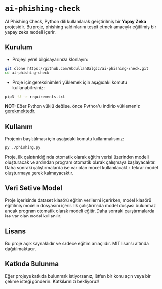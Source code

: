 # `ai-phishing-check`

AI Phishing Check, Python dili kullanılarak geliştirilmiş bir **Yapay Zeka** projesidir. Bu proje, phishing saldırılarını tespit etmek amacıyla eğitilmiş bir yapay zeka modeli içerir.

## Kurulum

- Projeyi yerel bilgisayarınıza klonlayın:

```bash
git clone https://github.com/AbdullahDalgic/ai-phishing-check.git
cd ai-phishing-check
```

- Proje için gereksinimleri yüklemek için aşağıdaki komutu kullanabilirsiniz:

```bash
pip3 -U -r requirements.txt
```

**NOT:** Eğer Python yüklü değilse, önce [Python'u indirip yüklemeniz gerekmektedir.](https://www.python.org/downloads/)

## Kullanım

Projenin başlatılması için aşağıdaki komutu kullanmalısınız:

```bash
py ./phishing.py
```

Proje, ilk çalıştırıldığında otomatik olarak eğitim verisi üzerinden modeli oluşturacak ve ardından program otomatik olarak çalışmaya başlayacaktır. Daha sonraki çalıştırmalarda ise var olan model kullanılacaktır, tekrar model oluşturmaya gerek kalmayacaktır.

## Veri Seti ve Model

Proje içerisinde dataset klasörü eğitim verilerini içerirken, model klasörü eğitilmiş modelin dosyasını içerir. İlk çalıştırmada model dosyası bulunmaz ancak program otomatik olarak modeli eğitir. Daha sonraki çalıştırmalarda ise var olan model kullanılır.

## Lisans

Bu proje açık kaynaklıdır ve sadece eğitim amaçlıdır. MIT lisansı altında dağıtılmaktadır.

## Katkıda Bulunma

Eğer projeye katkıda bulunmak istiyorsanız, lütfen bir konu açın veya bir çekme isteği gönderin. Katkılarınızı bekliyoruz!
